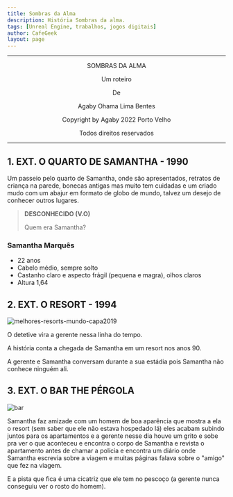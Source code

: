 ```yaml
---
title: Sombras da Alma
description: História Sombras da alma.
tags: [Unreal Engine, trabalhos, jogos digitais]
author: CafeGeek
layout: page
---
```


---
<center>

<p>SOMBRAS DA ALMA</p>

<p>Um roteiro</p>

<p>De</p>

<p>Agaby Ohama Lima Bentes</p>

<p>Copyright by Agaby 2022 Porto Velho</p>

<p>Todos direitos reservados</p>

</center>

---

## 1. EXT. O QUARTO DE SAMANTHA - 1990

Um passeio pelo quarto de Samantha, onde são apresentados, retratos de criança na parede, bonecas antigas mas muito tem cuidadas e um criado mudo com um abajur em formato de globo de mundo, talvez um desejo de conhecer outros lugares.

>**DESCONHECIDO (V.O)**
>
> Quem era Samantha?

### Samantha Marquês
- 22 anos
- Cabelo médio, sempre solto
- Castanho claro e aspecto frágil (pequena e magra), olhos claros
- Altura 1,64

## 2. EXT. O RESORT - 1994

![melhores-resorts-mundo-capa2019](https://s2.glbimg.com/SR2UkXNYIzCvkIKBQjcBa9pmXIo=/e.glbimg.com/og/ed/f/original/2021/10/21/eremito-hotel-isolado.jpeg)

O detetive vira a gerente nessa linha do tempo.

A história conta a chegada de Samantha em um resort nos anos 90.

A gerente e Samantha conversam durante a sua estádia pois Samantha não conhece ninguém ali.

## 3. EXT. O BAR THE PÉRGOLA

![bar](https://guiaviajarmelhor.com.br/wp-content/uploads/2020/01/restaurante-medieval-rpaga.jpg)

Samantha faz amizade com um homem de boa aparência que mostra a ela o resort (sem saber que ele não estava hospedado lá) eles acabam subindo juntos para os apartamentos e a gerente nesse dia houve um grito e sobe pra ver o que aconteceu e encontra o corpo de Samantha e revista o apartamento antes de chamar a polícia e encontra um diário onde Samantha escrevia sobre a viagem e muitas páginas falava sobre o "amigo" que fez na viagem.

E a pista que fica é uma cicatriz que ele tem no pescoço (a gerente nunca conseguiu ver o rosto do homem).
